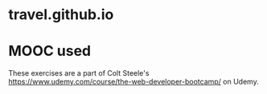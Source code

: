 # travel.github.io
# MOOC used
These exercises are a part of Colt Steele's https://www.udemy.com/course/the-web-developer-bootcamp/ on Udemy.
